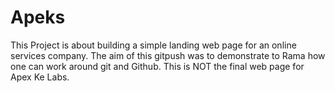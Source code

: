 # Apeks
This Project is about building a simple landing web page for an online services company.
The aim of this gitpush was to demonstrate to Rama how one can work around git and Github.
This is NOT the final web page for Apex Ke Labs.